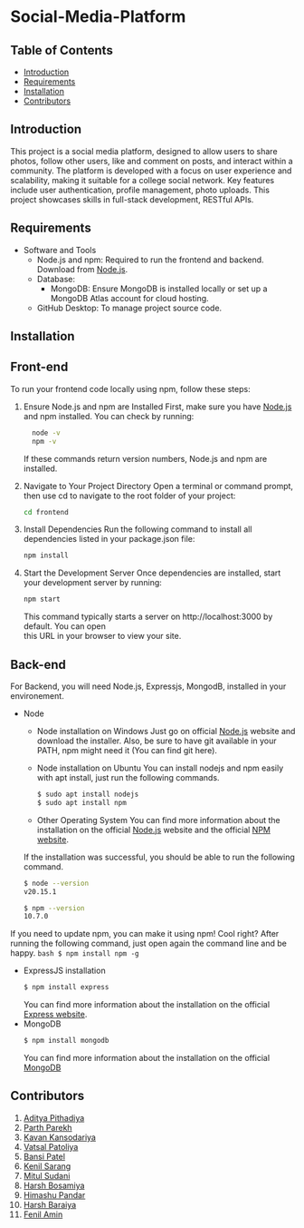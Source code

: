 # Social-Media-Platform

## Table of Contents
- [Introduction](#introduction)
- [Requirements](#requirements)
- [Installation](#installation)
- [Contributors](#contributors)
  

## Introduction
This project is a social media platform, designed to allow users to share photos, follow other users, like and comment on posts, and interact within a community. The platform is developed with a focus on user experience and scalability, making it suitable for a college social network. Key features include user authentication, profile management, photo uploads. This project showcases skills in full-stack development, RESTful APIs.

## Requirements  
- Software and Tools
   - Node.js and npm: Required to run the frontend and backend. Download from [Node.js](https://nodejs.org/en).
   - Database:
     - MongoDB: Ensure MongoDB is installed locally or set up a MongoDB Atlas account for cloud hosting.
   - GitHub Desktop: To manage project source code.  
## Installation 
## Front-end
To run your frontend code locally using npm, follow these steps:
1. Ensure Node.js and npm are Installed
     First, make sure you have [Node.js](https://nodejs.org/en) and npm installed. You can check by running:
   
   ```bash
     node -v
     npm -v
    ```
    If these commands return version numbers, Node.js and npm are installed.
3. Navigate to Your Project Directory
    Open a terminal or command prompt, then use cd to navigate to the root folder of your project:
   
    ```bash
    cd frontend
    ```
4. Install Dependencies
   Run the following command to install all dependencies listed in your package.json file:
   
   ```bash
   npm install
   ```
6. Start the Development Server
   Once dependencies are installed, start your development server by running:
   
   ```bash
   npm start
   ```
   This command typically starts a server on http://localhost:3000 by default. You can open     
   this URL in your browser to view your site.
## Back-end
For Backend, you will need Node.js, Expressjs, MongodB, installed in your environement.  
- Node 
  - Node installation on Windows
    Just go on official [Node.js](https://nodejs.org/en) website and download the installer. Also, be sure to have git available in your PATH, npm might need it (You can find git here).
  - Node installation on Ubuntu
    You can install nodejs and npm easily with apt install, just run the following commands.
    
    ```bash
    $ sudo apt install nodejs
    $ sudo apt install npm
  - Other Operating System
    You can find more information about the installation on the official [Node.js](https://nodejs.org/en) website and the official [NPM website](https://www.npmjs.com/).

  If the installation was successful, you should be able to run the following command.
  ```bash
  $ node --version
  v20.15.1

  $ npm --version
  10.7.0
If you need to update npm, you can make it using npm! Cool right? After running the following command, just open again the command line and be happy.
    ```bash
        $ npm install npm -g
    ```
- ExpressJS installation
     ```bash
    $ npm install express
     ```
   You can find more information about the installation on the official [Express website](https://expressjs.com/en/starter/installing.html).
- MongoDB
    ```bash
    $ npm install mongodb
    ```
    You can find more information about the installation on the official [MongoDB](https://www.mongodb.com/resources/languages/mongodb-and-npm-tutorial)
     
## Contributors
1. [Aditya Pithadiya](https://github.com/Aaditya-Pithadiya)
2. [Parth Parekh](https://github.com/Parekhparth19)
3. [Kavan Kansodariya](https://github.com/Kavan579)
4. [Vatsal Patoliya](https://github.com/vatsal717)
5. [Bansi Patel](https://github.com/pBansi2004)
6. [Kenil Sarang](https://github.com/kenilsarang96)
7. [Mitul Sudani](https://github.com/Mitul-Sudani-188)
8. [Harsh Bosamiya](https://github.com/harsh-07-byte)
9. [Himashu Pandar](https://github.com/202201222)
10. [Harsh Baraiya](https://github.com/hmbaraiya30)
11. [Fenil Amin](https://github.com/fsamin1)






